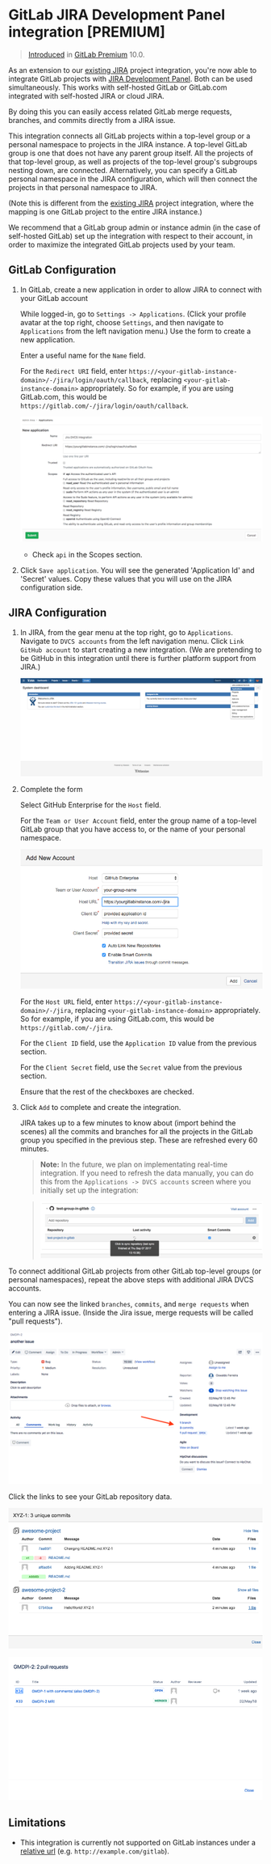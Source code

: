 # GitLab JIRA Development Panel integration **[PREMIUM]**

> [Introduced][ee-2381] in [GitLab Premium][eep] 10.0.

As an extension to our [existing JIRA][existing-jira] project integration, you're now able to integrate
GitLab projects with [JIRA Development Panel][jira-development-panel]. Both can be used
simultaneously. This works with self-hosted GitLab or GitLab.com integrated with self-hosted JIRA
or cloud JIRA.

By doing this you can easily access related GitLab merge requests, branches, and commits directly from a JIRA issue.

This integration connects all GitLab projects within a top-level group or a personal namespace to projects in the JIRA instance.
A top-level GitLab group is one that does not have any parent group itself. All the projects of that top-level group,
as well as projects of the top-level group's subgroups nesting down, are connected. Alternatively, you can specify
a GitLab personal namespace in the JIRA configuration, which will then connect the projects in that personal namespace to JIRA.

(Note this is different from the [existing JIRA][existing-jira] project integration, where the mapping
is one GitLab project to the entire JIRA instance.) 

We recommend that a GitLab group admin
or instance admin (in the case of self-hosted GitLab) set up the integration with respect to their
account, in order to maximize the integrated GitLab projects used by your team.

## GitLab Configuration

1. In GitLab, create a new application in order to allow JIRA to connect with your GitLab account

    While logged-in, go to `Settings -> Applications`. (Click your profile avatar at
    the top right, choose `Settings`, and then navigate to `Applications` from the left
    navigation menu.) Use the form to create a new application.

    Enter a useful name for the `Name` field.

    For the `Redirect URI` field, enter `https://<your-gitlab-instance-domain>/-/jira/login/oauth/callback`,
    replacing `<your-gitlab-instance-domain>` appropriately. So for example, if you are using GitLab.com,
    this would be `https://gitlab.com/-/jira/login/oauth/callback`.

    ![GitLab Application setup](img/jira_dev_panel_gl_setup_1.png)
    - Check `api` in the Scopes section.

2. Click `Save application`. You will see the generated 'Application Id' and 'Secret' values.
Copy these values that you will use on the JIRA configuration side.

## JIRA Configuration

1. In JIRA, from the gear menu at the top right, go to `Applications`. Navigate to `DVCS accounts`
from the left navigation menu. Click `Link GitHub account` to start creating a new integration.
(We are pretending to be GitHub in this integration until there is further platform support from JIRA.)

    ![JIRA DVCS from Dashboard](img/jira_dev_panel_jira_setup_1.png)

2. Complete the form

    Select GitHub Enterprise for the `Host` field.

    For the `Team or User Account` field, enter the group name of a top-level GitLab group that you have access to,
    or the name of your personal namespace.

    ![Creation of Jira DVCS integration](img/jira_dev_panel_jira_setup_2.png)

    For the `Host URL` field, enter `https://<your-gitlab-instance-domain>/-/jira`,
    replacing `<your-gitlab-instance-domain>` appropriately. So for example, if you are using GitLab.com,
    this would be `https://gitlab.com/-/jira`.

    For the `Client ID` field, use the `Application ID` value from the previous section.

    For the `Client Secret` field, use the `Secret` value from the previous section.

    Ensure that the rest of the checkboxes are checked.

3. Click `Add` to complete and create the integration.

    JIRA takes up to a few minutes to know about (import behind the scenes) all the commits and branches
    for all the projects in the GitLab group you specified in the previous step. These are refreshed
    every 60 minutes.

    >**Note:**
    In the future, we plan on implementating real-time integration. If you need
    to refresh the data manually, you can do this from the `Applications -> DVCS
    accounts` screen where you initially set up the integration:

    > ![Refresh GitLab information in JIRA](img/jira_dev_panel_manual_refresh.png)

To connect additional GitLab projects from other GitLab top-level groups (or personal namespaces), repeat the above
steps with additional JIRA DVCS accounts.

You can now see the linked `branches`, `commits`, and `merge requests` when entering a JIRA issue.
(Inside the Jira issue, merge requests will be called "pull requests").

![Branch, Commit and Pull Requests links on JIRA issue](img/jira_dev_panel_jira_setup_3.png)

Click the links to see your GitLab repository data.

![GitLab commits details on a JIRA issue](img/jira_dev_panel_jira_setup_4.png)

![GitLab merge requests details on a JIRA issue](img/jira_dev_panel_jira_setup_5.png)


## Limitations

- This integration is currently not supported on GitLab instances under a [relative url][relative-url] (e.g. `http://example.com/gitlab`).

[existing-jira]: ../user/project/integrations/jira.md
[jira-development-panel]: https://confluence.atlassian.com/adminjiraserver070/integrating-with-development-tools-776637096.html#Integratingwithdevelopmenttools-Developmentpanelonissues
[eep]: https://about.gitlab.com/pricing/
[ee-2381]: https://gitlab.com/gitlab-org/gitlab-ee/issues/2381
[relative-url]: https://docs.gitlab.com/omnibus/settings/configuration.html#configuring-a-relative-url-for-gitlab
